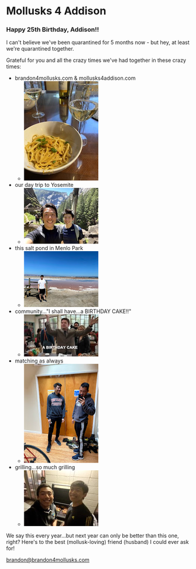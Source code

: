 # Mollusks 4 Addison

### Happy 25th Birthday, Addison!!

I can't believe we've been quarantined for 5 months now - but hey, at least we're quarantined together.

Grateful for you and all the crazy times we've had together in these crazy times:
  * brandon4mollusks.com & mollusks4addison.com
    * ![mollusks](mollusks.jpg)
  * our day trip to Yosemite
    * ![yosemite](yosemite.jpg)
  * this salt pond in Menlo Park
    * ![salt](salt.jpg)
  * community..."I shall have...a BIRTHDAY CAKE!!"
    * ![birthday](birthday.jpg)
  * matching as always
    * ![match](match.jpg)
  * grilling...so much grilling
    * ![bbq](bbq.jpg)

We say this every year...but next year can only be better than this one, right? Here's to the best (mollusk-loving) friend (husband) I could ever ask for!



brandon@brandon4mollusks.com

